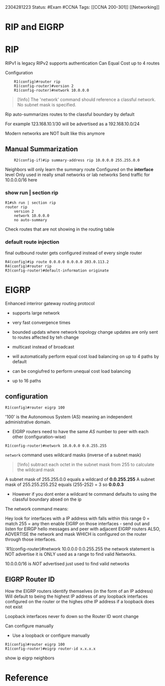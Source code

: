 2304281223
	Status: #Exam #CCNA
		Tags: [[CCNA 200-301]] [[Networking]]

# RIP and EIGRP

# RIP
RIPv1 is legacy
RIPv2 supports authentication
Can  Equal Cost up to 4 routes

Configuration
```
	R1(config)#router rip
	R1(config-router)#version 2
	R1(config-router)#network 10.0.0.0

```
> [!info]
The 'network' command should reference a classful network. No subnet mask is specified.


Rip auto-summarizes routes to the classful boundary by default

For example 123.168.10.1/30 will be advertised as a 192.168.10.0/24

Modern networks are  NOT built like this anymore 


## Manual Summarization
``` R2(config-router)#interface f1/0
	R2(config-if)#ip summary-address rip 10.0.0.0 255.255.0.0
```
Neighbors will only learn the summary route
Configured on the **interface** level
Only used in really small networks or lab networks
Send traffic for 10.0.0.0/16 here 



### show run | section rip

```
R1#sh run | section rip
router rip
	version 2
	network 10.0.0.0
	no auto-summary

```

Check routes that are not showing in the routing table


### default route injection

final outbound router gets configured instead of every single router

```
R4(config)#ip route 0.0.0.0 0.0.0.0 203.0.113.2
R4(config)#router rip
R3(config-router)#default-information originate
```

# EIGRP


Enhanced interiror gateway routing protocol
- supports large network
- very fast convergence times
- bounded updats where network topology change updates are only sent to routes affected by teh change
- multicast instead of broadcast

- will automatically perform equal cost load balancing on up to 4 paths by default
- can be congiufred to perform unequal cost load balancing
- up to 16 paths


## configuration

```
R1(config)#router eigrp 100
```

'100' is the Autonomous System (AS) meaning an independent administrative domain. 

- EIGRP routers need to have the same *AS* number to peer with each other (configuration-wise)

`R1(config-router)#network 10.0.0.0 0.0.255.255`

`network` command uses wildcard masks (inverse of a subnet mask)
>[!info] subtract each octet in the subnet mask from 255 to calculate the wildcard mask

A subnet mask of 255.255.0.0 equals a wildcard of **0.0.255.255**
A subnet mask of 255.255.255.252 equals (255-252) = 3 so **0.0.0.3**

- However if you dont enter a wildcard te command defaults to using the classful boundary absed on the ip

The network command means: 

Hey look for interfaces with a IP address with falls within this range 0 = match 255 = any
then enable EIGRP on those interfaces - send out and listen for EIRGP hello messages and peer with adjacent EIGRP routers
ALSO, ADVERTISE the network and mask WHICH is configured on the router through those interfaces.

`R1(config-router)#network 10.0.0.0 0.0.255.255
the network statement is NOT advertise it is ONLY used as a range to find valid Networks.

10.0.0.0/16 is *NOT* advertised just used to find valid networks
## EIGRP Router ID

How the EIGRP routers identify themselves (in the form of an IP address)
Will default to being the highest IP address of any loopback interfaces configured on the router or the highes othe IP address if a loopback does not exist

Loopback interfaces never fo down so the Router ID wont change

Can configure manually
- Use a loopback or configure manually
```
R1(config)#router eigrp 100
R1(config-router)#eigrp router-id x.x.x.x
```


show ip eigrp neighbors















# Reference